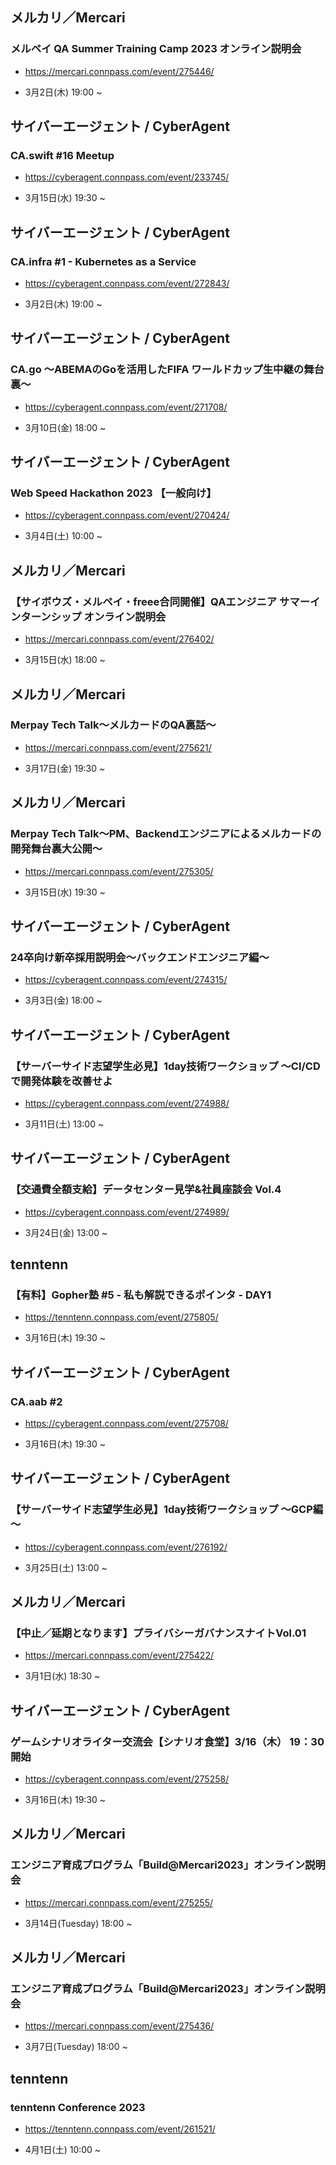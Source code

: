 ## メルカリ／Mercari

### メルペイ QA Summer Training Camp 2023 オンライン説明会

- https://mercari.connpass.com/event/275446/

- 3月2日(木) 19:00 ~

## サイバーエージェント / CyberAgent

### CA.swift #16 Meetup

- https://cyberagent.connpass.com/event/233745/

- 3月15日(水) 19:30 ~

## サイバーエージェント / CyberAgent

### CA.infra #1 - Kubernetes as a Service

- https://cyberagent.connpass.com/event/272843/

- 3月2日(木) 19:00 ~

## サイバーエージェント / CyberAgent

### CA.go 〜ABEMAのGoを活用したFIFA ワールドカップ生中継の舞台裏〜

- https://cyberagent.connpass.com/event/271708/

- 3月10日(金) 18:00 ~

## サイバーエージェント / CyberAgent

### Web Speed Hackathon 2023 【一般向け】

- https://cyberagent.connpass.com/event/270424/

- 3月4日(土) 10:00 ~

## メルカリ／Mercari

### 【サイボウズ・メルペイ・freee合同開催】QAエンジニア サマーインターンシップ オンライン説明会

- https://mercari.connpass.com/event/276402/

- 3月15日(水) 18:00 ~

## メルカリ／Mercari

### Merpay Tech Talk〜メルカードのQA裏話〜

- https://mercari.connpass.com/event/275621/

- 3月17日(金) 19:30 ~

## メルカリ／Mercari

### Merpay Tech Talk〜PM、Backendエンジニアによるメルカードの開発舞台裏大公開〜

- https://mercari.connpass.com/event/275305/

- 3月15日(水) 19:30 ~

## サイバーエージェント / CyberAgent

### 24卒向け新卒採用説明会〜バックエンドエンジニア編〜

- https://cyberagent.connpass.com/event/274315/

- 3月3日(金) 18:00 ~

## サイバーエージェント / CyberAgent

### 【サーバーサイド志望学生必見】1day技術ワークショップ 〜CI/CDで開発体験を改善せよ

- https://cyberagent.connpass.com/event/274988/

- 3月11日(土) 13:00 ~

## サイバーエージェント / CyberAgent

### 【交通費全額支給】データセンター見学&社員座談会 Vol.4

- https://cyberagent.connpass.com/event/274989/

- 3月24日(金) 13:00 ~

## tenntenn

### 【有料】Gopher塾 #5 - 私も解説できるポインタ - DAY1

- https://tenntenn.connpass.com/event/275805/

- 3月16日(木) 19:30 ~

## サイバーエージェント / CyberAgent

### CA.aab #2

- https://cyberagent.connpass.com/event/275708/

- 3月16日(木) 19:30 ~

## サイバーエージェント / CyberAgent

### 【サーバーサイド志望学生必見】1day技術ワークショップ 〜GCP編～

- https://cyberagent.connpass.com/event/276192/

- 3月25日(土) 13:00 ~

## メルカリ／Mercari

### 【中止／延期となります】プライバシーガバナンスナイトVol.01

- https://mercari.connpass.com/event/275422/

- 3月1日(水) 18:30 ~

## サイバーエージェント / CyberAgent

### ゲームシナリオライター交流会【シナリオ食堂】3/16（木） 19：30開始

- https://cyberagent.connpass.com/event/275258/

- 3月16日(木) 19:30 ~

## メルカリ／Mercari

### エンジニア育成プログラム「Build@Mercari2023」オンライン説明会

- https://mercari.connpass.com/event/275255/

- 3月14日(Tuesday) 18:00 ~

## メルカリ／Mercari

### エンジニア育成プログラム「Build@Mercari2023」オンライン説明会

- https://mercari.connpass.com/event/275436/

- 3月7日(Tuesday) 18:00 ~

## tenntenn

### tenntenn Conference 2023

- https://tenntenn.connpass.com/event/261521/

- 4月1日(土) 10:00 ~

<br> 